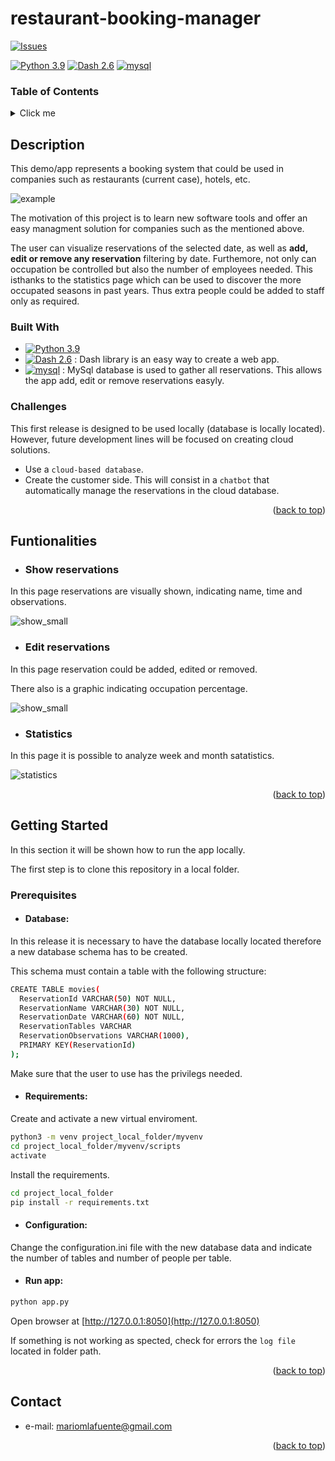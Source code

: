 # restaurant-booking-manager 
[![Issues][issues-shield]][issues-url]

[issues-shield]: https://img.shields.io/github/issues/mmtnz/restaurant-booking-manager.svg?style=flat
[issues-url]: https://github.com/mmtnz/restaurant-booking-manager/issues

[![Python 3.9](https://img.shields.io/badge/python-3.9-blue.svg)](https://www.python.org/downloads/release/python-390/)
[![Dash 2.6](https://img.shields.io/badge/dash-2.6-yellow.svg)](https://dash.plotly.com/)
[![mysql](https://img.shields.io/badge/MySQL-database-orange?style=flate&logo=mysql&logoColor=white.svg)](https://mysql.com/)



### Table of Contents
<details>
  <summary>Click me</summary>
  
### Contents
- 1. [Description](#description)
  - 1. [Built With](#built-with)
  - 2. [Challenges](#challenges)
- 2. [Funtionalities](#funtionalities)
  - 1. [Show reservations](#show-reservations)
  - 2. [Edit reservations](#edit-reservations)
  - 3. [Statistics](#statistics)
- 2. [Getting Started](#getting-started)
- 3. [Contact](#contact)
</details>

## Description

This demo/app represents a booking system that could be used in companies such as restaurants (current case), hotels, etc.


![example](https://user-images.githubusercontent.com/100723086/194145144-741c19ff-0e05-455b-b3ef-d371d435970f.gif)

The motivation of this project is to learn new software tools and offer an easy managment solution for companies such as the mentioned above. 

The user can visualize reservations of the selected date, as well as **add, edit or remove any reservation** filtering by date. Furthemore, not only can occupation be controlled but also the number of employees needed. This isthanks to the statistics page which can be used to discover the more occupated seasons in past years. Thus extra people could be added to staff only as required.


### Built With

- [![Python 3.9](https://img.shields.io/badge/python-3.9-blue.svg)](https://www.python.org/downloads/release/python-390/)
- [![Dash 2.6](https://img.shields.io/badge/dash-2.6-yellow.svg)](https://dash.plotly.com/) : Dash library is an easy way to create a web app.
- [![mysql](https://img.shields.io/badge/MySQL-database-orange?style=flate&logo=mysql&logoColor=white.svg)](https://mysql.com/) : MySql database is used to gather all reservations. This allows the app add, edit or remove reservations easyly.

### Challenges

This first release is designed to be used locally (database is locally located). However, future development lines will be focused on creating cloud solutions.

- Use a `cloud-based database`.
- Create the customer side. This will consist in a `chatbot` that automatically manage the reservations in the cloud database.

<p align="right">(<a href="#restaurant-booking-manager">back to top</a>)</p>

## Funtionalities

- ### Show reservations

In this page reservations are visually shown, indicating name, time and observations.

![show_small](https://user-images.githubusercontent.com/100723086/194363209-ac9321ba-eff6-4202-9428-12e02d60784c.png)


- ### Edit reservations

In this page reservation could be added, edited or removed. 

There also is a graphic indicating occupation percentage.

![show_small](https://user-images.githubusercontent.com/100723086/194364047-b7974a76-590d-4bfa-bfb4-67f7c5672149.png)

- ### Statistics

In this page it is possible to analyze week and month satatistics.

![statistics](https://user-images.githubusercontent.com/100723086/194364280-53e1d36d-1170-473e-bd05-80cc02860c20.png)

<p align="right">(<a href="#restaurant-booking-manager">back to top</a>)</p>

## Getting Started

In this section it will be shown how to run the app locally.

The first step is to clone this repository in a local folder.


### Prerequisites

- #### Database:
In this release it is necessary to have the database locally located therefore a new database schema has to be created.

This schema must contain a table with the following structure:

```sh
CREATE TABLE movies(
  ReservationId VARCHAR(50) NOT NULL,
  ReservationName VARCHAR(30) NOT NULL,
  ReservationDate VARCHAR(60) NOT NULL,
  ReservationTables VARCHAR
  ReservationObservations VARCHAR(1000),
  PRIMARY KEY(ReservationId)
);
```

Make sure that the user to use has the privilegs needed.

- #### Requirements:
Create and activate a new virtual enviroment.
```sh
python3 -m venv project_local_folder/myvenv
cd project_local_folder/myvenv/scripts
activate
```

Install the requirements.
```sh
cd project_local_folder
pip install -r requirements.txt
```

- #### Configuration:
Change the configuration.ini file with the new database data and indicate the number of tables and number of people per table.

- #### Run app:
```sh
python app.py
```

Open browser at [http://127.0.0.1:8050](http://127.0.0.1:8050)

If something is not working as spected, check for errors the `log file` located in folder path.

<p align="right">(<a href="#restaurant-booking-manager">back to top</a>)</p>

## Contact

- e-mail: [mariomlafuente@gmail.com](mailto:mariomlafuente@gmail.com) 

<p align="right">(<a href="#restaurant-booking-manager">back to top</a>)</p>
